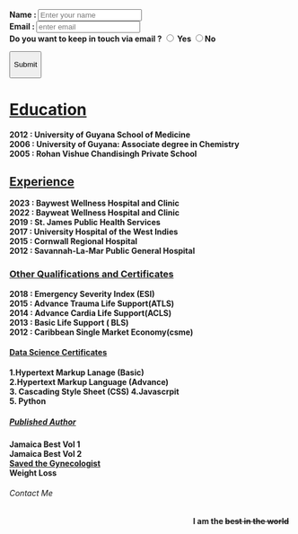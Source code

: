 
<!DOCTYPE html>
<head>
<link rel= "stylesheet" type= "text/css" href= "//style.css">
</head>
<body>
<form class= "name_and_email"><b>
Name : <input type= "text" placeholder= "Enter your name"></br>
Email : <input type ="text" placeholder= "enter email"></br>
Do you want to keep in touch via email ? <input type= "radio"> Yes <input type= "radio">No</b>
</form>
<button class= "sub" onclick ="myDialog.showModal()"><p>Submit</p></style></button>
<dialog id="myDialog">
  <p>Thank you for your time.</br> Would like to be contacted by emails?</br><input type= "radio"> Yes</br> <input type= "radio">No
  </p>
  <button onclick="myDialog.close()">OK</button>
</dialog>
</form>
<h1 class= "all_heads"><b> <u>Education </u></br></h1>
<p class= "all_p">2012 : University of Guyana School of Medicine</br> 2006 : University of Guyana: Associate degree in Chemistry</br> 2005 : Rohan Vishue Chandisingh Private School</p >
<h2 class = "all_heads"> <b><u>Experience</b></u></h2>
<p class= "all_p"> 2023 : Baywest Wellness Hospital and Clinic </br> 2022 : Bayweat Wellness Hospital and Clinic </br> 2019 : St. James Public Health Services </br> 2017 : University Hospital of the West Indies </br> 2015 : Cornwall Regional Hospital </br> 2012 : Savannah-La-Mar Public General Hospital</p>
<h3 class= "all_heads"><b><u> Other Qualifications and Certificates </b></u></h3>
<p class = "all_p"> 2018 : Emergency Severity Index (ESI) </br> 2015 : Advance Trauma Life Support(ATLS) </br> 2014 : Advance Cardia Life Support(ACLS) </br>
2013 : Basic Life Support ( BLS) </br>
2012 : Caribbean Single Market Economy(csme) </p>
<h4 class = "all_heads"><b><u>Data Science Certificates</u></b></h4>
<p class= "all_p"> 1.Hypertext Markup Lanage (Basic) </br> 2.Hypertext Markup Language (Advance)</br>3. Cascading Style Sheet (CSS) 4.Javascrpit</br>5. Python</p>
<h5 class ="all_heads"><b><u> Published Author</b></u> </h5>
<p class= "all_p"> Jamaica Best Vol 1 </br>Jamaica Best Vol 2 </br> <a href=https://www.amazon.co.jp/-/en/Dr-Dharamdat-Sumare-ebook/dp/B08DMRJ4TC> Saved the Gynecologist </br></a> Weight Loss</p>
<h6 id ="FixedMe"> Contact Me</h6>
<marquee id="best" behavior= "alternate" \direction="down" height = 30px\ color ="red" scrollamount= "10px">I am the <s> best in the world</s> </marquee>

</body>

</html>
